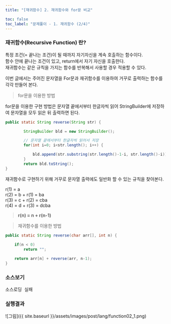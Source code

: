 ```yaml
---
title: "[재귀함수] 2. 재귀함수와 for문 비교"

toc: false
toc_label: "문제풀이 - 1. 재귀함수 (2/4)"
---
```


### 재귀함수(Recursive Function) 란?
특정 조건(= 끝나는 조건)이 될 때까지 자기자신을 계속 호출하는 함수이다.    
함수 안에 끝나는 조건이 있고, return에서 자기 자신을 호출한다.    
재귀함수는 같은 규칙을 가지는 함수를 반복해서 사용할 경우 적용할 수 있다.    

이번 글에서는 주어진 문자열을 For문과 재귀함수를 이용하여 거꾸로 출력하는 함수를 각각 만들어 본다.


> for문을 이용한 방법    

for문을 이용한 구현 방법은 문자열 끝에서부터 한글자씩 읽어 StringBuilder에 저장하여 문자열을 모두 읽은 뒤 출력하면 된다.

```java
public static String reverse(String str) {

        StringBuilder bld = new StringBuilder();

        // 문자열 끝에서부터 한글자씩 읽어서 저장
        for(int i=0; i<str.length(); i++) {

            bld.append(str.substring(str.length()-1-i, str.length()-i));
        }
        return bld.toString();
}
```

재귀함수로 구현하기 위해 거꾸로 문자열 출력에도 일반화 할 수 있는 규칙을 찾아본다.

r(1) = a    
r(2) = b + r(1) = ba    
r(3) = c + r(2) = cba    
r(4) = d + r(3) = dcba    

> **r(n) = n + r(n-1)**

> 재귀함수를 이용한 방법    

```java
public static String reverse(char arr[], int n) {
    
    if(n < 0)
        return "";

    return arr[n] + reverse(arr, n-1);
}
```    


### 소스보기
<pre id="show1" class="show-json-from-git">소스로딩 실패</pre>
<script>showJsonFromGit('{{ site.repository_raw }}/step2/Function02Recursive.java', 'show1', '500px');</script>


### 실행결과
![그림]({{ site.baseurl }}/assets/images/post/lang/function02_1.png)





